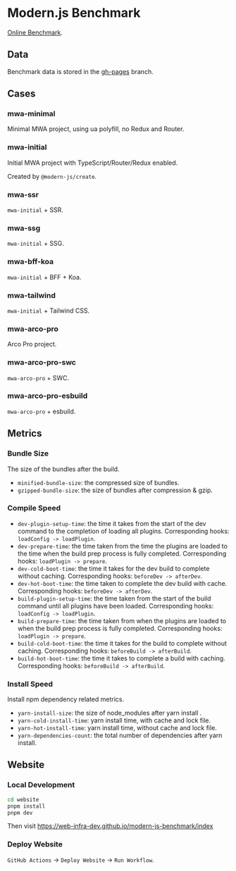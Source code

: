# Modern.js Benchmark

[Online Benchmark](https://web-infra-dev.github.io/modern-js-benchmark/index).

## Data

Benchmark data is stored in the [gh-pages](https://github.com/web-infra-dev/modern-js-benchmark/tree/gh-pages) branch.

## Cases

### mwa-minimal

Minimal MWA project, using ua polyfill, no Redux and Router.

### mwa-initial

Initial MWA project with TypeScript/Router/Redux enabled.

Created by `@modern-js/create`.

### mwa-ssr

`mwa-initial` + SSR.

### mwa-ssg

`mwa-initial` + SSG.

### mwa-bff-koa

`mwa-initial` + BFF + Koa.

### mwa-tailwind

`mwa-initial` + Tailwind CSS.

### mwa-arco-pro

Arco Pro project.

### mwa-arco-pro-swc

`mwa-arco-pro` + SWC.

### mwa-arco-pro-esbuild

`mwa-arco-pro` + esbuild.

## Metrics

### Bundle Size

The size of the bundles after the build.

- `minified-bundle-size`: the compressed size of bundles.
- `gzipped-bundle-size`: the size of bundles after compression & gzip.

### Compile Speed

- `dev-plugin-setup-time`: the time it takes from the start of the dev command to the completion of loading all plugins. Corresponding hooks: `loadConfig -> loadPlugin`.
- `dev-prepare-time`: the time taken from the time the plugins are loaded to the time when the build prep process is fully completed. Corresponding hooks: `loadPlugin -> prepare`.
- `dev-cold-boot-time`: the time it takes for the dev build to complete without caching. Corresponding hooks: `beforeDev -> afterDev`.
- `dev-hot-boot-time`: the time taken to complete the dev build with cache. Corresponding hooks: `beforeDev -> afterDev`.
- `build-plugin-setup-time`: the time taken from the start of the build command until all plugins have been loaded. Corresponding hooks: `loadConfig -> loadPlugin`.
- `build-prepare-time`: the time taken from when the plugins are loaded to when the build prep process is fully completed. Corresponding hooks: `loadPlugin -> prepare`.
- `build-cold-boot-time`: the time it takes for the build to complete without caching. Corresponding hooks: `beforeBuild -> afterBuild`.
- `build-hot-boot-time`: the time it takes to complete a build with caching. Corresponding hooks: `beforeBuild -> afterBuild`.

### Install Speed

Install npm dependency related metrics.

- `yarn-install-size`: the size of node_modules after yarn install .
- `yarn-cold-install-time`: yarn install time, with cache and lock file.
- `yarn-hot-install-time`: yarn install time, without cache and lock file.
- `yarn-dependencies-count`: the total number of dependencies after yarn install.

## Website

### Local Development

```bash
cd website
pnpm install
pnpm dev
```

Then visit https://web-infra-dev.github.io/modern-js-benchmark/index

### Deploy Website

`GitHub Actions` -> `Deploy Website` -> `Run Workflow`.
